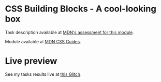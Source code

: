 # CSS Building Blocks - A cool-looking box

Task description available at [MDN's assessment for this module](https://developer.mozilla.org/en-US/docs/Learn/CSS/Building_blocks/A_cool_looking_box).

Module available at [MDN CSS Guides](https://developer.mozilla.org/en-US/docs/Learn/CSS/Building_blocks).

# Live preview

See my tasks results live at [this Glitch](https://titanium-slender-swim.glitch.me/CSS/Assessment%20-%20A%20cool-looking%20box/).
